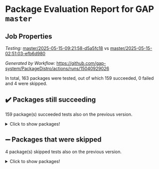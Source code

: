 # Package Evaluation Report for GAP `master`

## Job Properties

*Testing:* [master/2025-05-15-09:21:58-d5a5fc18](https://github.com/gap-system/PackageDistro/blob/data/reports/master/2025-05-15-09:21:58-d5a5fc18) vs [master/2025-05-15-02:51:03-efb6d980](https://github.com/gap-system/PackageDistro/blob/data/reports/master/2025-05-15-02:51:03-efb6d980)

*Generated by Workflow:* https://github.com/gap-system/PackageDistro/actions/runs/15040929026

In total, 163 packages were tested, out of which 159 succeeded, 0 failed and 4 were skipped.

## :heavy_check_mark: Packages still succeeding

159 package(s) succeeded tests also on the previous version.
<details><summary>Click to show packages!</summary>

- 4ti2interface 2024.11-01 [(success)](https://github.com/gap-system/PackageDistro/actions/runs/15040929026/job/42272778642)
- ace 5.7.0 [(success)](https://github.com/gap-system/PackageDistro/actions/runs/15040929026/job/42272788383)
- aclib 1.3.2 [(success)](https://github.com/gap-system/PackageDistro/actions/runs/15040929026/job/42272790145)
- agt 0.3.1 [(success)](https://github.com/gap-system/PackageDistro/actions/runs/15040929026/job/42272791649)
- alco 1.1.1 [(success)](https://github.com/gap-system/PackageDistro/actions/runs/15040929026/job/42272792463)
- alnuth 3.2.1 [(success)](https://github.com/gap-system/PackageDistro/actions/runs/15040929026/job/42272795933)
- anupq 3.3.1 [(success)](https://github.com/gap-system/PackageDistro/actions/runs/15040929026/job/42272796675)
- atlasrep 2.1.9 [(success)](https://github.com/gap-system/PackageDistro/actions/runs/15040929026/job/42272801672)
- autodoc 2025.05.09 [(success)](https://github.com/gap-system/PackageDistro/actions/runs/15040929026/job/42272802362)
- automata 1.16 [(success)](https://github.com/gap-system/PackageDistro/actions/runs/15040929026/job/42272802898)
- automgrp 1.3.3 [(success)](https://github.com/gap-system/PackageDistro/actions/runs/15040929026/job/42272803378)
- autpgrp 1.11.1 [(success)](https://github.com/gap-system/PackageDistro/actions/runs/15040929026/job/42272803875)
- cap 2025.04-04 [(success)](https://github.com/gap-system/PackageDistro/actions/runs/15040929026/job/42272804332)
- caratinterface 2.3.7 [(success)](https://github.com/gap-system/PackageDistro/actions/runs/15040929026/job/42272804992)
- cddinterface 2024.09.02 [(success)](https://github.com/gap-system/PackageDistro/actions/runs/15040929026/job/42272805714)
- circle 1.6.6 [(success)](https://github.com/gap-system/PackageDistro/actions/runs/15040929026/job/42272806291)
- classicpres 1.22 [(success)](https://github.com/gap-system/PackageDistro/actions/runs/15040929026/job/42272806808)
- cohomolo 1.6.11 [(success)](https://github.com/gap-system/PackageDistro/actions/runs/15040929026/job/42272807285)
- congruence 1.2.7 [(success)](https://github.com/gap-system/PackageDistro/actions/runs/15040929026/job/42272807988)
- corefreesub 0.6 [(success)](https://github.com/gap-system/PackageDistro/actions/runs/15040929026/job/42272808553)
- corelg 1.57 [(success)](https://github.com/gap-system/PackageDistro/actions/runs/15040929026/job/42272809064)
- crime 1.6 [(success)](https://github.com/gap-system/PackageDistro/actions/runs/15040929026/job/42272809719)
- crisp 1.4.6 [(success)](https://github.com/gap-system/PackageDistro/actions/runs/15040929026/job/42272810327)
- crypting 0.10.5 [(success)](https://github.com/gap-system/PackageDistro/actions/runs/15040929026/job/42272810847)
- cryst 4.1.27 [(success)](https://github.com/gap-system/PackageDistro/actions/runs/15040929026/job/42272811358)
- crystcat 1.1.10 [(success)](https://github.com/gap-system/PackageDistro/actions/runs/15040929026/job/42272811842)
- ctbllib 1.3.9 [(success)](https://github.com/gap-system/PackageDistro/actions/runs/15040929026/job/42272812460)
- cubefree 1.20 [(success)](https://github.com/gap-system/PackageDistro/actions/runs/15040929026/job/42272813110)
- curlinterface 2.4.0 [(success)](https://github.com/gap-system/PackageDistro/actions/runs/15040929026/job/42272813720)
- cvec 2.8.3 [(success)](https://github.com/gap-system/PackageDistro/actions/runs/15040929026/job/42272814337)
- datastructures 0.3.1 [(success)](https://github.com/gap-system/PackageDistro/actions/runs/15040929026/job/42272814938)
- deepthought 1.0.8 [(success)](https://github.com/gap-system/PackageDistro/actions/runs/15040929026/job/42272815460)
- design 1.8.2 [(success)](https://github.com/gap-system/PackageDistro/actions/runs/15040929026/job/42272815933)
- difsets 2.3.1 [(success)](https://github.com/gap-system/PackageDistro/actions/runs/15040929026/job/42272816412)
- digraphs 1.10.0 [(success)](https://github.com/gap-system/PackageDistro/actions/runs/15040929026/job/42272816955)
- edim 1.3.8 [(success)](https://github.com/gap-system/PackageDistro/actions/runs/15040929026/job/42272817482)
- example 4.4.0 [(success)](https://github.com/gap-system/PackageDistro/actions/runs/15040929026/job/42272817961)
- examplesforhomalg 2023.10-01 [(success)](https://github.com/gap-system/PackageDistro/actions/runs/15040929026/job/42272818980)
- factint 1.6.3 [(success)](https://github.com/gap-system/PackageDistro/actions/runs/15040929026/job/42272819967)
- ferret 1.0.14 [(success)](https://github.com/gap-system/PackageDistro/actions/runs/15040929026/job/42272820624)
- fga 1.5.0 [(success)](https://github.com/gap-system/PackageDistro/actions/runs/15040929026/job/42272821106)
- fining 1.5.6 [(success)](https://github.com/gap-system/PackageDistro/actions/runs/15040929026/job/42272821651)
- float 1.0.7 [(success)](https://github.com/gap-system/PackageDistro/actions/runs/15040929026/job/42272822156)
- format 1.4.4 [(success)](https://github.com/gap-system/PackageDistro/actions/runs/15040929026/job/42272823399)
- forms 1.2.13 [(success)](https://github.com/gap-system/PackageDistro/actions/runs/15040929026/job/42272824215)
- fplsa 1.2.6 [(success)](https://github.com/gap-system/PackageDistro/actions/runs/15040929026/job/42272824969)
- fr 2.4.13 [(success)](https://github.com/gap-system/PackageDistro/actions/runs/15040929026/job/42272825627)
- francy 2.0.3 [(success)](https://github.com/gap-system/PackageDistro/actions/runs/15040929026/job/42272826153)
- fwtree 1.3 [(success)](https://github.com/gap-system/PackageDistro/actions/runs/15040929026/job/42272826748)
- gapdoc 1.6.7 [(success)](https://github.com/gap-system/PackageDistro/actions/runs/15040929026/job/42272827253)
- gauss 2024.11-01 [(success)](https://github.com/gap-system/PackageDistro/actions/runs/15040929026/job/42272827765)
- gaussforhomalg 2024.08-01 [(success)](https://github.com/gap-system/PackageDistro/actions/runs/15040929026/job/42272828280)
- gbnp 1.1.0 [(success)](https://github.com/gap-system/PackageDistro/actions/runs/15040929026/job/42272828876)
- generalizedmorphismsforcap 2025.02-01 [(success)](https://github.com/gap-system/PackageDistro/actions/runs/15040929026/job/42272829435)
- genss 1.6.9 [(success)](https://github.com/gap-system/PackageDistro/actions/runs/15040929026/job/42272829980)
- gradedmodules 2024.12-01 [(success)](https://github.com/gap-system/PackageDistro/actions/runs/15040929026/job/42272830520)
- gradedringforhomalg 2024.07-01 [(success)](https://github.com/gap-system/PackageDistro/actions/runs/15040929026/job/42272831001)
- grape 4.9.2 [(success)](https://github.com/gap-system/PackageDistro/actions/runs/15040929026/job/42272831512)
- groupoids 1.76 [(success)](https://github.com/gap-system/PackageDistro/actions/runs/15040929026/job/42272832009)
- grpconst 2.6.5 [(success)](https://github.com/gap-system/PackageDistro/actions/runs/15040929026/job/42272832549)
- guarana 0.96.3 [(success)](https://github.com/gap-system/PackageDistro/actions/runs/15040929026/job/42272833115)
- guava 3.20 [(success)](https://github.com/gap-system/PackageDistro/actions/runs/15040929026/job/42272833621)
- hap 1.66 [(success)](https://github.com/gap-system/PackageDistro/actions/runs/15040929026/job/42272834060)
- hapcryst 0.1.15 [(success)](https://github.com/gap-system/PackageDistro/actions/runs/15040929026/job/42272834849)
- hecke 1.5.4 [(success)](https://github.com/gap-system/PackageDistro/actions/runs/15040929026/job/42272835316)
- help 4.0 [(success)](https://github.com/gap-system/PackageDistro/actions/runs/15040929026/job/42272835768)
- homalg 2024.01-01 [(success)](https://github.com/gap-system/PackageDistro/actions/runs/15040929026/job/42272836202)
- homalgtocas 2023.11-01 [(success)](https://github.com/gap-system/PackageDistro/actions/runs/15040929026/job/42272836686)
- ibnp 0.15 [(success)](https://github.com/gap-system/PackageDistro/actions/runs/15040929026/job/42272837166)
- idrel 2.48 [(success)](https://github.com/gap-system/PackageDistro/actions/runs/15040929026/job/42272837638)
- images 1.3.3 [(success)](https://github.com/gap-system/PackageDistro/actions/runs/15040929026/job/42272838143)
- intpic 0.4.0 [(success)](https://github.com/gap-system/PackageDistro/actions/runs/15040929026/job/42272838698)
- io 4.9.1 [(success)](https://github.com/gap-system/PackageDistro/actions/runs/15040929026/job/42272839153)
- io_forhomalg 2023.02-04 [(success)](https://github.com/gap-system/PackageDistro/actions/runs/15040929026/job/42272839657)
- irredsol 1.4.4 [(success)](https://github.com/gap-system/PackageDistro/actions/runs/15040929026/job/42272840124)
- json 2.2.2 [(success)](https://github.com/gap-system/PackageDistro/actions/runs/15040929026/job/42272840648)
- jupyterkernel 1.5.1 [(success)](https://github.com/gap-system/PackageDistro/actions/runs/15040929026/job/42272841095)
- jupyterviz 1.5.6 [(success)](https://github.com/gap-system/PackageDistro/actions/runs/15040929026/job/42272841546)
- kan 1.37 [(success)](https://github.com/gap-system/PackageDistro/actions/runs/15040929026/job/42272841992)
- kbmag 1.5.11 [(success)](https://github.com/gap-system/PackageDistro/actions/runs/15040929026/job/42272842398)
- laguna 3.9.7 [(success)](https://github.com/gap-system/PackageDistro/actions/runs/15040929026/job/42272843182)
- liealgdb 2.2.1 [(success)](https://github.com/gap-system/PackageDistro/actions/runs/15040929026/job/42272843854)
- liepring 2.9.1 [(success)](https://github.com/gap-system/PackageDistro/actions/runs/15040929026/job/42272844383)
- liering 2.4.2 [(success)](https://github.com/gap-system/PackageDistro/actions/runs/15040929026/job/42272844965)
- linearalgebraforcap 2025.05-01 [(success)](https://github.com/gap-system/PackageDistro/actions/runs/15040929026/job/42272845465)
- lins 0.9 [(success)](https://github.com/gap-system/PackageDistro/actions/runs/15040929026/job/42272845980)
- localizeringforhomalg 2023.10-01 [(success)](https://github.com/gap-system/PackageDistro/actions/runs/15040929026/job/42272846579)
- loops 3.4.4 [(success)](https://github.com/gap-system/PackageDistro/actions/runs/15040929026/job/42272847052)
- lpres 1.1.1 [(success)](https://github.com/gap-system/PackageDistro/actions/runs/15040929026/job/42272847591)
- majoranaalgebras 1.5.2 [(success)](https://github.com/gap-system/PackageDistro/actions/runs/15040929026/job/42272848102)
- mapclass 1.4.6 [(success)](https://github.com/gap-system/PackageDistro/actions/runs/15040929026/job/42272848653)
- matgrp 0.71 [(success)](https://github.com/gap-system/PackageDistro/actions/runs/15040929026/job/42272849273)
- matricesforhomalg 2024.11-02 [(success)](https://github.com/gap-system/PackageDistro/actions/runs/15040929026/job/42272849854)
- modisom 3.0.0 [(success)](https://github.com/gap-system/PackageDistro/actions/runs/15040929026/job/42272850295)
- modulepresentationsforcap 2024.09-02 [(success)](https://github.com/gap-system/PackageDistro/actions/runs/15040929026/job/42272850833)
- modules 2024.12-01 [(success)](https://github.com/gap-system/PackageDistro/actions/runs/15040929026/job/42272851319)
- monoidalcategories 2025.03-02 [(success)](https://github.com/gap-system/PackageDistro/actions/runs/15040929026/job/42272851914)
- nconvex 2024.12-01 [(success)](https://github.com/gap-system/PackageDistro/actions/runs/15040929026/job/42272852397)
- nilmat 1.4.2 [(success)](https://github.com/gap-system/PackageDistro/actions/runs/15040929026/job/42272852913)
- nock 1.5 [(success)](https://github.com/gap-system/PackageDistro/actions/runs/15040929026/job/42272853420)
- normalizinterface 1.4.0 [(success)](https://github.com/gap-system/PackageDistro/actions/runs/15040929026/job/42272854004)
- nq 2.5.11 [(success)](https://github.com/gap-system/PackageDistro/actions/runs/15040929026/job/42272854426)
- numericalsgps 1.4.0 [(success)](https://github.com/gap-system/PackageDistro/actions/runs/15040929026/job/42272854901)
- openmath 11.5.3 [(success)](https://github.com/gap-system/PackageDistro/actions/runs/15040929026/job/42272855627)
- orb 5.0.0 [(success)](https://github.com/gap-system/PackageDistro/actions/runs/15040929026/job/42272856085)
- packagemanager 1.6.3 [(success)](https://github.com/gap-system/PackageDistro/actions/runs/15040929026/job/42272856547)
- patternclass 2.4.5 [(success)](https://github.com/gap-system/PackageDistro/actions/runs/15040929026/job/42272856981)
- permut 2.0.5 [(success)](https://github.com/gap-system/PackageDistro/actions/runs/15040929026/job/42272857510)
- polenta 1.3.11 [(success)](https://github.com/gap-system/PackageDistro/actions/runs/15040929026/job/42272858140)
- polymaking 0.8.7 [(success)](https://github.com/gap-system/PackageDistro/actions/runs/15040929026/job/42272858830)
- primgrp 3.4.4 [(success)](https://github.com/gap-system/PackageDistro/actions/runs/15040929026/job/42272860047)
- profiling 2.6.0 [(success)](https://github.com/gap-system/PackageDistro/actions/runs/15040929026/job/42272860525)
- qdistrnd 0.9.5 [(success)](https://github.com/gap-system/PackageDistro/actions/runs/15040929026/job/42272861004)
- qpa 1.35 [(success)](https://github.com/gap-system/PackageDistro/actions/runs/15040929026/job/42272861529)
- quagroup 1.8.4 [(success)](https://github.com/gap-system/PackageDistro/actions/runs/15040929026/job/42272862006)
- radiroot 2.9 [(success)](https://github.com/gap-system/PackageDistro/actions/runs/15040929026/job/42272862535)
- rcwa 4.7.1 [(success)](https://github.com/gap-system/PackageDistro/actions/runs/15040929026/job/42272862975)
- rds 1.8 [(success)](https://github.com/gap-system/PackageDistro/actions/runs/15040929026/job/42272863485)
- recog 1.4.4 [(success)](https://github.com/gap-system/PackageDistro/actions/runs/15040929026/job/42272863933)
- repndecomp 1.3.0 [(success)](https://github.com/gap-system/PackageDistro/actions/runs/15040929026/job/42272864480)
- repsn 3.1.2 [(success)](https://github.com/gap-system/PackageDistro/actions/runs/15040929026/job/42272864950)
- resclasses 4.7.3 [(success)](https://github.com/gap-system/PackageDistro/actions/runs/15040929026/job/42272865513)
- ringsforhomalg 2024.11-02 [(success)](https://github.com/gap-system/PackageDistro/actions/runs/15040929026/job/42272866048)
- sco 2023.08-01 [(success)](https://github.com/gap-system/PackageDistro/actions/runs/15040929026/job/42272866617)
- scscp 2.4.3 [(success)](https://github.com/gap-system/PackageDistro/actions/runs/15040929026/job/42272867150)
- semigroups 5.5.0 [(success)](https://github.com/gap-system/PackageDistro/actions/runs/15040929026/job/42272867958)
- sglppow 2.4 [(success)](https://github.com/gap-system/PackageDistro/actions/runs/15040929026/job/42272868475)
- sgpviz 0.999.6 [(success)](https://github.com/gap-system/PackageDistro/actions/runs/15040929026/job/42272868938)
- simpcomp 2.1.14 [(success)](https://github.com/gap-system/PackageDistro/actions/runs/15040929026/job/42272869521)
- singular 2024.06.03 [(success)](https://github.com/gap-system/PackageDistro/actions/runs/15040929026/job/42272870036)
- sl2reps 1.1 [(success)](https://github.com/gap-system/PackageDistro/actions/runs/15040929026/job/42272870570)
- sla 1.6.2 [(success)](https://github.com/gap-system/PackageDistro/actions/runs/15040929026/job/42272871100)
- smallantimagmas 0.4.1 [(success)](https://github.com/gap-system/PackageDistro/actions/runs/15040929026/job/42272871692)
- smallgrp 1.5.4 [(success)](https://github.com/gap-system/PackageDistro/actions/runs/15040929026/job/42272872299)
- smallsemi 0.7.2 [(success)](https://github.com/gap-system/PackageDistro/actions/runs/15040929026/job/42272872879)
- sonata 2.9.6 [(success)](https://github.com/gap-system/PackageDistro/actions/runs/15040929026/job/42272873346)
- sophus 1.27 [(success)](https://github.com/gap-system/PackageDistro/actions/runs/15040929026/job/42272873838)
- sotgrps 1.3 [(success)](https://github.com/gap-system/PackageDistro/actions/runs/15040929026/job/42272874283)
- spinsym 1.5.2 [(success)](https://github.com/gap-system/PackageDistro/actions/runs/15040929026/job/42272874767)
- standardff 1.0 [(success)](https://github.com/gap-system/PackageDistro/actions/runs/15040929026/job/42272875323)
- symbcompcc 1.3.2 [(success)](https://github.com/gap-system/PackageDistro/actions/runs/15040929026/job/42272875908)
- thelma 1.3 [(success)](https://github.com/gap-system/PackageDistro/actions/runs/15040929026/job/42272876417)
- tomlib 1.2.11 [(success)](https://github.com/gap-system/PackageDistro/actions/runs/15040929026/job/42272877122)
- toolsforhomalg 2025.05-01 [(success)](https://github.com/gap-system/PackageDistro/actions/runs/15040929026/job/42272877695)
- toric 1.9.6 [(success)](https://github.com/gap-system/PackageDistro/actions/runs/15040929026/job/42272878175)
- transgrp 3.6.5 [(success)](https://github.com/gap-system/PackageDistro/actions/runs/15040929026/job/42272878785)
- typeset 1.2.2 [(success)](https://github.com/gap-system/PackageDistro/actions/runs/15040929026/job/42272879310)
- ugaly 4.1.3 [(success)](https://github.com/gap-system/PackageDistro/actions/runs/15040929026/job/42272879900)
- unipot 1.6 [(success)](https://github.com/gap-system/PackageDistro/actions/runs/15040929026/job/42272880519)
- unitlib 4.2.0 [(success)](https://github.com/gap-system/PackageDistro/actions/runs/15040929026/job/42272880973)
- utils 0.89 [(success)](https://github.com/gap-system/PackageDistro/actions/runs/15040929026/job/42272881656)
- uuid 0.7 [(success)](https://github.com/gap-system/PackageDistro/actions/runs/15040929026/job/42272882214)
- walrus 0.9991 [(success)](https://github.com/gap-system/PackageDistro/actions/runs/15040929026/job/42272882916)
- wedderga 4.10.5 [(success)](https://github.com/gap-system/PackageDistro/actions/runs/15040929026/job/42272883399)
- wpe 0.8 [(success)](https://github.com/gap-system/PackageDistro/actions/runs/15040929026/job/42272883861)
- xmod 2.93 [(success)](https://github.com/gap-system/PackageDistro/actions/runs/15040929026/job/42272884325)
- xmodalg 1.32 [(success)](https://github.com/gap-system/PackageDistro/actions/runs/15040929026/job/42272884837)
- yangbaxter 0.10.6 [(success)](https://github.com/gap-system/PackageDistro/actions/runs/15040929026/job/42272885421)
- zeromqinterface 0.16 [(success)](https://github.com/gap-system/PackageDistro/actions/runs/15040929026/job/42272885889)
</details>

## :heavy_minus_sign: Packages that were skipped

4 package(s) skipped tests also on the previous version.
<details><summary>Click to show packages!</summary>

- browse 1.8.21 [(skipped)](https://github.com/gap-system/PackageDistro/actions/runs/15040929026/job/42272253883)
- itc 1.5.1 [(skipped)](https://github.com/gap-system/PackageDistro/actions/runs/15040929026/job/42272253883)
- polycyclic 2.16 [(skipped)](https://github.com/gap-system/PackageDistro/actions/runs/15040929026/job/42272253883)
- xgap 4.32 [(skipped)](https://github.com/gap-system/PackageDistro/actions/runs/15040929026/job/42272253883)
</details>

